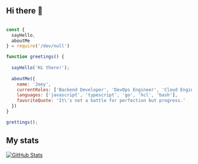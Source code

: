 
## Hi there 👋

```javascript

const {
  sayHello,
  aboutMe
} = require('/dev/null')

function greetings() {
  
  sayHello('Hi there!');
  
  aboutMe({
    name: 'Joey',
    currentRoles: ['Backend Developer', 'DevOps Engineer', 'Cloud Engineer'],
    languages: ['javascript', 'typescript', 'go', 'hcl', 'bash'],
    favoriteQuote: 'It\'s not a battle for perfection but progress.'
  })
}

grettings();
```

## My stats

[![GitHub Stats](https://github-readme-streak-stats.herokuapp.com/?user=jp6rt)]([https://git.io/streak-stats](https://github-readme-streak-stats.herokuapp.com/?user=jp6rt))
